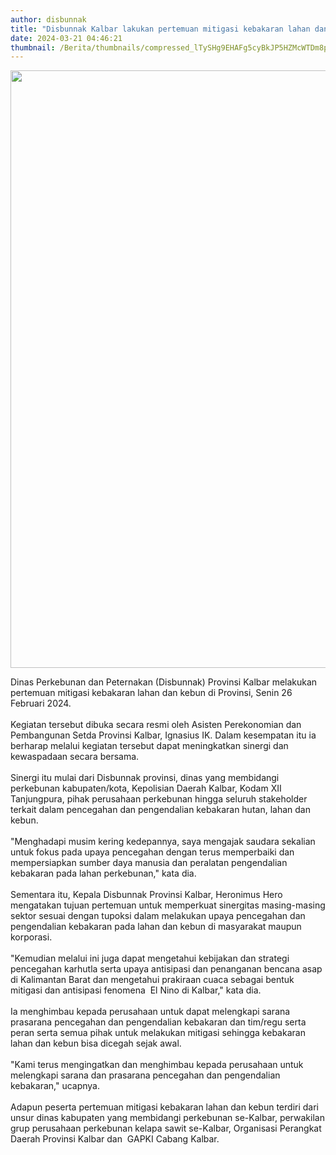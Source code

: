 ```yaml
---
author: disbunnak
title: "Disbunnak Kalbar lakukan pertemuan mitigasi kebakaran lahan dan kebun"
date: 2024-03-21 04:46:21
thumbnail: /Berita/thumbnails/compressed_lTySHg9EHAFg5cyBkJP5HZMcWTDm8pl7M0XjI3At.jpg
---
```

<p><img src="/images/YlNC7E32taVtVdyuclSH.jpg" alt="" width="1600" height="956" /></p>

<p>Dinas Perkebunan dan Peternakan (<span class="nanospell-typo" data-cke-bogus="true">Disbunnak</span>) Provinsi Kalbar melakukan pertemuan mitigasi kebakaran lahan dan kebun di Provinsi, Senin 26 Februari 2024.<br /><br />Kegiatan tersebut dibuka secara resmi oleh Asisten Perekonomian dan Pembangunan Setda Provinsi Kalbar, <span class="nanospell-typo" data-cke-bogus="true">Ignasius</span> IK. Dalam kesempatan itu ia berharap melalui kegiatan tersebut dapat meningkatkan sinergi dan kewaspadaan secara bersama.&nbsp;<br /><br />Sinergi itu mulai dari <span class="nanospell-typo" data-cke-bogus="true">Disbunnak</span> provinsi, dinas yang membidangi perkebunan kabupaten/kota, Kepolisian Daerah Kalbar, Kodam XII <span class="nanospell-typo" data-cke-bogus="true">Tanjungpura</span>, pihak perusahaan perkebunan hingga seluruh <span class="nanospell-typo" data-cke-bogus="true">stakeholder</span> terkait dalam pencegahan dan pengendalian kebakaran hutan, lahan dan kebun.&nbsp;<br /><br />"Menghadapi musim kering kedepannya, saya mengajak saudara sekalian untuk fokus pada upaya pencegahan dengan terus memperbaiki dan mempersiapkan sumber daya manusia dan peralatan pengendalian kebakaran pada lahan perkebunan," kata dia.<br /><br />Sementara itu, Kepala <span class="nanospell-typo" data-cke-bogus="true">Disbunnak</span> Provinsi Kalbar, <span class="nanospell-typo" data-cke-bogus="true">Heronimus</span> Hero mengatakan tujuan pertemuan untuk memperkuat <span class="nanospell-typo" data-cke-bogus="true">sinergitas</span> masing-masing sektor sesuai dengan <span class="nanospell-typo" data-cke-bogus="true">tupoksi</span> dalam melakukan upaya pencegahan dan pengendalian kebakaran pada lahan dan kebun di masyarakat maupun korporasi.<br /><br />"Kemudian melalui ini juga dapat mengetahui kebijakan dan strategi pencegahan <span class="nanospell-typo" data-cke-bogus="true">karhutla</span> serta upaya antisipasi dan penanganan bencana asap di Kalimantan Barat dan mengetahui prakiraan cuaca sebagai bentuk mitigasi dan antisipasi fenomena &nbsp;El <span class="nanospell-typo" data-cke-bogus="true">Nino</span> di Kalbar," kata dia.<br /><br />Ia menghimbau kepada perusahaan untuk dapat melengkapi sarana prasarana pencegahan dan pengendalian kebakaran dan tim/regu serta peran serta semua pihak untuk melakukan mitigasi sehingga kebakaran lahan dan kebun bisa dicegah sejak awal.<br /><br />"Kami terus mengingatkan dan menghimbau kepada perusahaan untuk melengkapi sarana dan prasarana&nbsp;pencegahan dan pengendalian kebakaran," ucapnya.<br /><br />Adapun peserta pertemuan mitigasi kebakaran lahan dan kebun terdiri dari unsur dinas kabupaten yang membidangi perkebunan se-Kalbar, perwakilan grup perusahaan perkebunan kelapa sawit se-Kalbar, Organisasi Perangkat Daerah Provinsi Kalbar dan &nbsp;<span class="nanospell-typo" data-cke-bogus="true">GAPKI</span> Cabang Kalbar.</p>

<div style="width: 0px; height: 0px; padding: 0px; border: 0px; margin: 0px; position: absolute; top: 0px; left: -9999px; opacity: 0; overflow: hidden;" data-cke-filler-webkit="end" data-cke-temp="1">&nbsp;</div>
